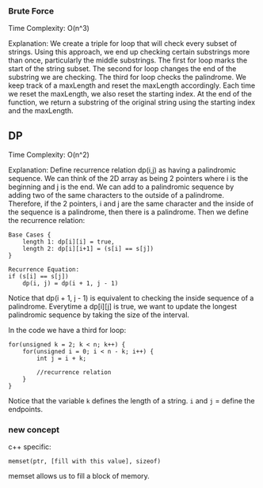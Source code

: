 ### Brute Force

Time Complexity: O(n^3)

Explanation: We create a triple for loop that will check every subset of strings. Using this approach, we end up checking certain substrings more than once, particularly the middle substrings. The first for loop marks the start of the string subset. The second for loop changes the end of the substring we are checking. The third for loop checks the palindrome. We keep track of a maxLength and reset the maxLength accordingly. Each time we reset the maxLength, we also reset the starting index. At the end of the function, we return a substring of the original string using the starting index and the maxLength.

## DP

Time Complexity: O(n^2)

Explanation: Define recurrence relation dp(i,j) as having a palindromic sequence. We can think of the 2D array as being 2 pointers where i is the beginning and j is the end. We can add to a palindromic sequence by adding two of the same characters to the outside of a palindrome. Therefore, if the 2 pointers, i and j are the same character and the inside of the sequence is a palindrome, then there is a palindrome. Then we define the recurrence relation:
``` 
Base Cases {
    length 1: dp[i][i] = true, 
    length 2: dp[i][i+1] = (s[i] == s[j])
}
```

```
Recurrence Equation: 
if (s[i] == s[j])  
    dp(i, j) = dp(i + 1, j - 1) 
```
Notice that dp(i + 1, j - 1) is equivalent to checking the inside sequence of a palindrome. Everytime a dp[i][j] is true, we want to update the longest palindromic sequence by taking the size of the interval. 

In the code we have a third for loop:
```
for(unsigned k = 2; k < n; k++) {
    for(unsigned i = 0; i < n - k; i++) {
        int j = i + k;
        
        //recurrence relation
    }
}
```
Notice that the variable `k` defines the length of a string. `i` and `j` = define the endpoints.

### new concept
c++ specific: 
```
memset(ptr, [fill with this value], sizeof)
```
memset allows us to fill a block of memory.


